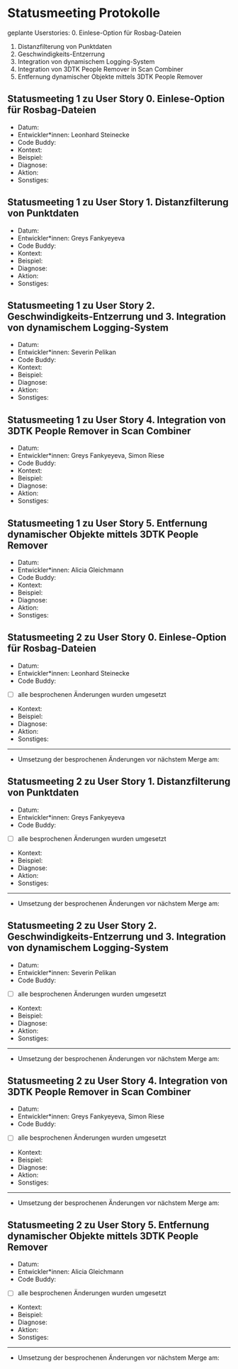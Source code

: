 # Statusmeeting Protokolle

geplante Userstories:
0. Einlese-Option für Rosbag-Dateien
1. Distanzfilterung von Punktdaten 
2. Geschwindigkeits-Entzerrung 
3. Integration von dynamischem Logging-System
4. Integration von 3DTK People Remover in Scan Combiner 
5. Entfernung dynamischer Objekte mittels 3DTK People Remover

## Statusmeeting 1 zu User Story 0. Einlese-Option für Rosbag-Dateien
- Datum:
- Entwickler\*innen: Leonhard Steinecke
- Code Buddy:
- Kontext:
- Beispiel:
- Diagnose:
- Aktion:
- Sonstiges:

## Statusmeeting 1 zu User Story 1. Distanzfilterung von Punktdaten 
- Datum:
- Entwickler\*innen: Greys Fankyeyeva
- Code Buddy:
- Kontext:
- Beispiel:
- Diagnose:
- Aktion:
- Sonstiges:

## Statusmeeting 1 zu User Story 2. Geschwindigkeits-Entzerrung und 3. Integration von dynamischem Logging-System
- Datum:
- Entwickler\*innen: Severin Pelikan
- Code Buddy:
- Kontext:
- Beispiel:
- Diagnose:
- Aktion:
- Sonstiges:

## Statusmeeting 1 zu User Story 4. Integration von 3DTK People Remover in Scan Combiner 
- Datum:
- Entwickler\*innen: Greys Fankyeyeva, Simon Riese
- Code Buddy:
- Kontext:
- Beispiel:
- Diagnose:
- Aktion:
- Sonstiges:

## Statusmeeting 1 zu User Story 5. Entfernung dynamischer Objekte mittels 3DTK People Remover
- Datum:
- Entwickler\*innen: Alicia Gleichmann
- Code Buddy:
- Kontext:
- Beispiel:
- Diagnose:
- Aktion:
- Sonstiges:

## Statusmeeting 2 zu User Story 0. Einlese-Option für Rosbag-Dateien
- Datum:
- Entwickler\*innen:  Leonhard Steinecke
- Code Buddy:
- [ ] alle besprochenen Änderungen wurden umgesetzt 
- Kontext:
- Beispiel:
- Diagnose:
- Aktion:
- Sonstiges:
---
- Umsetzung der besprochenen Änderungen vor nächstem Merge am: 

## Statusmeeting 2 zu User Story 1. Distanzfilterung von Punktdaten 
- Datum:
- Entwickler\*innen: Greys Fankyeyeva
- Code Buddy:
- [ ] alle besprochenen Änderungen wurden umgesetzt 
- Kontext:
- Beispiel:
- Diagnose:
- Aktion:
- Sonstiges:
---
- Umsetzung der besprochenen Änderungen vor nächstem Merge am: 

## Statusmeeting 2 zu User Story 2. Geschwindigkeits-Entzerrung und 3. Integration von dynamischem Logging-System
- Datum:
- Entwickler\*innen: Severin Pelikan
- Code Buddy:
- [ ] alle besprochenen Änderungen wurden umgesetzt 
- Kontext:
- Beispiel:
- Diagnose:
- Aktion:
- Sonstiges:
---
- Umsetzung der besprochenen Änderungen vor nächstem Merge am: 

## Statusmeeting 2 zu User Story 4. Integration von 3DTK People Remover in Scan Combiner 
- Datum:
- Entwickler\*innen: Greys Fankyeyeva, Simon Riese
- Code Buddy:
- [ ] alle besprochenen Änderungen wurden umgesetzt 
- Kontext:
- Beispiel:
- Diagnose:
- Aktion:
- Sonstiges:
---
- Umsetzung der besprochenen Änderungen vor nächstem Merge am: 

## Statusmeeting 2 zu User Story 5. Entfernung dynamischer Objekte mittels 3DTK People Remover
- Datum:
- Entwickler\*innen: Alicia Gleichmann
- Code Buddy:
- [ ] alle besprochenen Änderungen wurden umgesetzt 
- Kontext:
- Beispiel:
- Diagnose:
- Aktion:
- Sonstiges:
---
- Umsetzung der besprochenen Änderungen vor nächstem Merge am: 
